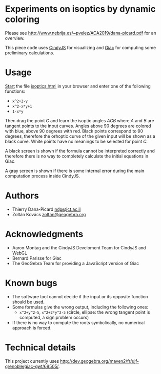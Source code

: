 # Experiments on isoptics by dynamic coloring

Please see http://www.nebrija.es/~pvelez/ACA2019/dana-picard.pdf for an overview.

This piece code uses [CindyJS](https://cindyjs.org) for visualizing and
[Giac](https://www-fourier.ujf-grenoble.fr/~parisse/giac.html) for computing some preliminary calculations.

# Usage

[Start](http://prover-test.geogebra.org/~kovzol/isoptics/isoptics.html)
the file [isoptics.html](isoptics.html) in your browser and enter one of the following functions:

* `x^2+2-y`
* `x^2-x*y+1`
* `1-x*y`

Then drag the point *C* and learn the isoptic angles *ACB* where *A* and *B* are tangent
points to the input curves. Angles above 90 degrees are colored with blue, above 90
degrees with red. Black points correspond to 90 degrees, therefore the orhoptic curve
of the given input will be shown as a black curve. White points have no meanings
to be selected for point *C*.

A black screen is shown if the formula cannot be interpreted correctly and therefore there 
is no way to completely calculate the initial equations in Giac.

A gray screen is shown if there is some internal error during the main computation
process inside CindyJS.

# Authors

* Thierry Dana-Picard <ndp@jct.ac.il>
* Zoltán Kovács <zoltan@geogebra.org>

# Acknowledgments

* Aaron Montag and the CindyJS Develoment Team for CindyJS and WebGL
* Bernard Parisse for Giac
* The GeoGebra Team for providing a JavaScript version of Giac

# Known bugs

* The software tool cannot decide if the input or its opposite function should be used.
* Some formulas give the wrong output, including the following ones:
  * `x^2+y^2-5`, `x^2+2*y^2-5` (circle, ellipse: the wrong tangent point is computed, a sign problem occurs)
* If there is no way to compute the roots symbolically, no numerical approach is forced.

# Technical details

This project currently uses http://dev.geogebra.org/maven2/fr/ujf-grenoble/giac-gwt/68505/.
